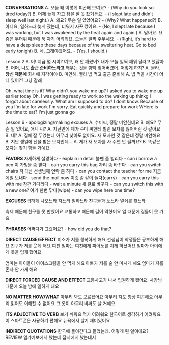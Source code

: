 **CONVERSATIONS**
A. 오늘 왜 이렇게 피곤해 보여요? - (Why do you look so tired today?)
B. 어제 늦게 자고 잠을 잘 못 잤거든요. - (I slept late and didn’t sleep well last night.)
A. 왜요? 무슨 일 있었어요? - (Why? What happened?)
B. 아니요, 일하느라 늦게 잤는데, 더워서 자꾸 깼어요. - (No, I slept late because I was working, but I was awakened by the heat again and again.)
A. 맞아요. 요즘은 무더위 때문에 푹 자기 어려워요. 오늘은 일찍 주무세요. - (Right, it’s hard to have a deep sleep these days because of the sweltering heat. Go to bed early tonight)
B. 네, 그래야겠어요. - (Yes, I should.)

Lesson 2 
A. 어! 지금 멏 시야? 여보, 왜 안 깨웠어? 내가 오늘 일찍 깨워 달라고 했잖아
B. 어머, 나도 **출근 준비하느라고** 깨우는 것을 깜빡 잊어버렸어. 어떻게 하지?
A. 몰라. **당신 때문에** 회사에 지각이야
B. 미안해. 빨리 밥 먹고 출근 준비해
A. 밥 먹을 시간이 어디 있어?? 그냥 갈래

Oh, what time is it? Why didn't you wake me up? I asked you to wake me up earlier today
Oh, I was getting ready to work so the waking up thinkg I forgot about carelessly. What am I supposed to do?
I dont know. Because of you I'm late for work
I'm sorry. Eat quickly and prepare for work
WHere is the time to eat? I'm just gonna go

Lesson 6 - apologizing/making excuses
A. 수미씨, 정말 미안한데요
B. 왜요? 무슨 일 있어요, 애니 씨?
A. 지난번에 제가 수미 씨한테 빌린 모자를 잃어버린 것 같아요
B. 네?
A. 집에 잘 두었는데 아무리 찾아도 없어요. 새 모자인 것 같은데 정말 미안해요
B. 지난 생일에 선물 받은 모자인데...
A. 제가 새 모자를 사 주면 안 될까요?
B. 똑같은 모자는 찾기 힘들 거예요

**FAVORS**
자세하게 설명하다 - explain in detail
볼펜 좀 빌리다 - can i borrow a pen
이 가방을 좀 받다 - can you carry this bag
자리 좀 바꾸다 - can you switch chairs
저 대신 선생님께 연락 좀 하다 - can you contact the teacher for me
지금 메일 보내다 - send the mail now
이것 좀 같이 들다(carry) - can you carry this with me
잠깐 기다리다 - wait a minute
새 걸로 바꾸다 - can you switch this with a new one?
여기 한번 닦다(wipe) - can you wipe here one time?

**EXCUSES**
급하게 나오느라
자느라
일하느라
친구들과 노느라
열쇠를 찾느라

숙제 때문에 친구를 못 만았어요
교통하고 때문에 길이 막혔어요
일 때문에 집들이 못 가요

**PHRASES**
어쩌다가 그랬어요? - how did you do that?

**DIRECT CAUSE/EFFECT**
미소가 저를 행복하게 해요
선생님이 학쟁들은 공부하게 해요
친구가 저를 웃게 해요
여친 엄마는 여친에게 피아노를 치게 하셨어요
엄마가 아이에게 옷을 입게 했어요

엄마는 아이들이 아이스크림을 안 먹게 해요
아빠가 저를 술 안 마시게 해요
엄마가 저를 혼자 안 가게 해요

**DIRECT FORCED CAUSE AND EFFECT**
교통사고가 나서 입원하게 됐어요. 
사장님 때문에 오늘 밤에 일하게 돼요

**NO MATTER HOW/WHAT**
아무리 봐도 모르겠어요
아무리 자도 항상 피곤해요
아무리 읽어도 이해할 수 없어요
그 옷이 아무리 비싸도 살 거예요

**ITS ADJECTIVE TO VERB**
보기 쉬워요
먹기 어려워요
한국어로 생각하기 어려워요
이 스마트폰은 사용하기 편해요
뉴욕에서 살기 재미있어요

**INDIRECT QUOTATIONS**
한국에 돌아간다고 들었는데. 어떻게 된 일이에요?
REVIEW
일기예보에서 봤는데
잡지에서 봤는데서